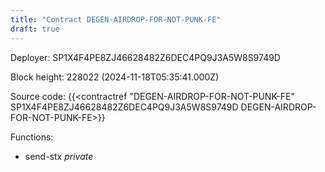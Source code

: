 ```yaml
---
title: "Contract DEGEN-AIRDROP-FOR-NOT-PUNK-FE"
draft: true
---
```

Deployer: SP1X4F4PE8ZJ46628482Z6DEC4PQ9J3A5W8S9749D


 



Block height: 228022 (2024-11-18T05:35:41.000Z)

Source code: {{<contractref "DEGEN-AIRDROP-FOR-NOT-PUNK-FE" SP1X4F4PE8ZJ46628482Z6DEC4PQ9J3A5W8S9749D DEGEN-AIRDROP-FOR-NOT-PUNK-FE>}}

Functions:

* send-stx _private_

